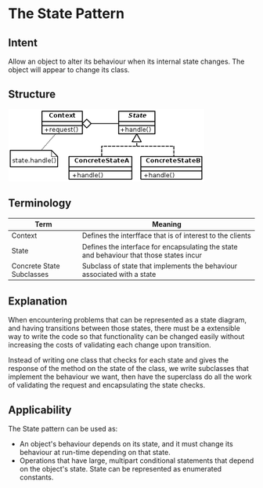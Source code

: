 # The State Pattern

## Intent

Allow an object to alter its behaviour when its internal state changes. The
object will appear to change its class.

## Structure

![](../data/state_pattern_uml.png)

## Terminology

| Term                      | Meaning                                                                                 |
| ------------------------- | --------------------------------------------------------------------------------------- |
| Context                   | Defines the interfface that is of interest to the clients                               |
| State                     | Defines the interface for encapsulating the state and behaviour that those states incur |
| Concrete State Subclasses | Subclass of state that implements the behaviour associated with a state                 |

## Explanation

When encountering problems that can be represented as a state diagram, and
having transitions between those states, there must be a extensible way to
write the code so that functionality can be changed easily without increasing
the costs of validating each change upon transition.

Instead of writing one class that checks for each state and gives the response
of the method on the state of the class, we write subclasses that implement the
behaviour we want, then have the superclass do all the work of validating the
request and encapsulating the state checks.

## Applicability

The State pattern can be used as:
 * An object's behaviour depends on its state, and it must change its behaviour
   at run-time depending on that state.
 * Operations that have large, multipart conditional statements that depend on
   the object's state. State can be represented as enumerated constants.
